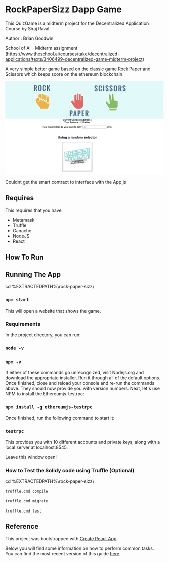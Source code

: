 # RockPaperSizz Dapp Game 

This QuizGame is a midterm project for the Decentralized Application Course by Siraj Raval.

Author : Brian Goodwin

School of AI - Midterm assignment (https://www.theschool.ai/courses/take/decentralized-applications/texts/3406499-decentralized-game-midterm-project)

A very simple better game based on the classic game Rock Paper and Scissors which keeps score on the ethereum blockchain.

![alt text](docs/rockPaperScissorsGame.png "Rock Paper Scissors")


Couldnt get the smart contract to interface with the App.js


## Requires 
This requires that you have 
- Metamask
- Truffle
- Ganache
- NodeJS
- React

## How To Run

## Running The App

cd %EXTRACTEDPATH%\rock-paper-sizz\
### `npm start`
This will open a website that shows the game.



### Requirements

In the project directory, you can run:

### `node -v`
### `npm -v`

If either of these commands go unrecognized, visit Nodejs.org and download the appropriate installer. Run it through all of the default options.
Once finished, close and reload your console and re-run the commands above. They should now provide you with version numbers.
Next, let's use NPM to install the Ethereumjs-testrpc:

### `npm install -g ethereumjs-testrpc`

Once finished, run the following command to start it:

### `testrpc`

This provides you with 10 different accounts and private keys, along with a local server at localhost:8545.

Leave this window open!

### How to Test the Solidy code using Truffle (Optional)

cd %EXTRACTEDPATH%\rock-paper-sizz\

`truffle.cmd compile`

`truffle.cmd migrate`

`truffle.cmd test`



## Reference

This project was bootstrapped with [Create React App](https://github.com/facebookincubator/create-react-app).

Below you will find some information on how to perform common tasks.<br>
You can find the most recent version of this guide [here](https://github.com/facebookincubator/create-react-app/blob/master/packages/react-scripts/template/README.md).

